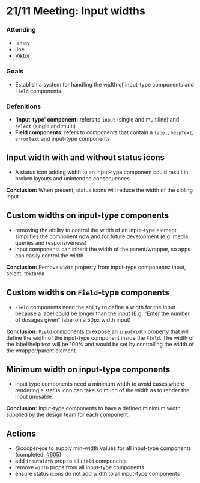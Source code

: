# 21/11 Meeting: Input widths

### Attending

- Ismay
- Joe
- Viktor

### Goals
- Establish a system for handling the width of input-type components  and `Field` components

### Defenitions

- **'input-type' component:** refers to `input` (single and multiline) and `select` (single and multi)
- **Field components:** refers to components that contain a `label`, `helpText`, `errorText` and input-type components


## Input width with and without status icons

- A status icon adding width to an input-type component could result in broken layouts and unintended consequences

**Conclusion:** When present, status icons will reduce the width of the sibling input

## Custom widths on input-type components

- removing the ability to control the width of an input-type element simplifies the component now and for future development (e.g. media queries and responsiveness)
- input components can inherit the width of the parent/wrapper, so apps can easily control the width

**Conclusion:** Remove `width` property from input-type components: input, select, textarea

## Custom widths on `Field`-type components

- `Field` components need the ability to define a width for the input because a label could be longer than the input (E.g. "Enter the number of dosages given" label on a 50px width input)

**Conclusion:** `Field` components to expose an `inputWidth` property that will define the width of the input-type component inside the `Field`. The width of the label/help text will be 100% and would be set by controlling the width of the wrapper/parent element.

## Minimum width on input-type components

- input type components need a minimum width to avoid cases where rendering a status icon can take so much of the width as to render the input unusable.

**Conclusion:** Input-type components to have a defined minimum width, supplied by the design team for each component.

## Actions

- @cooper-joe to supply min-width values for all input-type components (completed: [#605](https://github.com/dhis2/ui-core/issues/605))
- add `inputWidth` prop to all `Field` components
- remove `width` props from all input-type components
- ensure status icons do not add width to all input-type components
